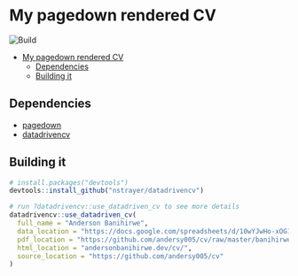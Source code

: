 # My pagedown rendered CV
![Build](https://github.com/andersy005/cv/workflows/Build/badge.svg?branch=master)
- [My pagedown rendered CV](#my-pagedown-rendered-cv)
  - [Dependencies](#dependencies)
  - [Building it](#building-it)

## Dependencies

- [pagedown](https://pagedown.rbind.io/)
- [datadrivencv](http://nickstrayer.me/datadrivencv/)

## Building it

```r
# install.packages("devtools")
devtools::install_github("nstrayer/datadrivencv")
```

```r
# run ?datadrivencv::use_datadriven_cv to see more details
datadrivencv::use_datadriven_cv(
  full_name = "Anderson Banihirwe",
  data_location = "https://docs.google.com/spreadsheets/d/10wYJwHo-xOG1U-V0xrf6mGBlVZwAX2rLOG4IS4D9ikQ",
  pdf_location = "https://github.com/andersy005/cv/raw/master/banihirwe_cv.pdf",
  html_location = "andersonbanihirwe.dev/cv/",
  source_location = "https://github.com/andersy005/cv"
)
```
